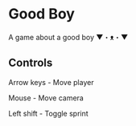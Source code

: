 # Good Boy
A game about a good boy ▼・ᴥ・▼

## Controls
Arrow keys - Move player

Mouse - Move camera

Left shift - Toggle sprint
